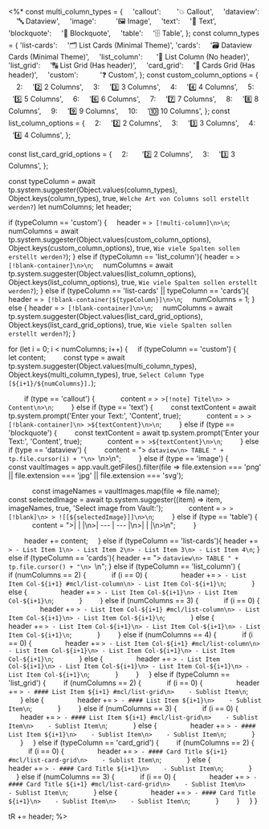 <%*
const multi_column_types = {
    'callout':        '💥 Callout',
    'dataview':       '🔤 Dataview',
    'image':          '🖼️ Image',
    'text':           '📄 Text',
    'blockquote':     '📒 Blockquote',
    'table':          '🗄️ Table',
};
const column_types = {
	'list-cards':        '🗂️ List Cards (Minimal Theme)',
	'cards':             '🗃️ Dataview Cards (Minimal Theme)',
    'list_column':       '🔢 List Column (No header)',
    'list_grid':         '🔠 List Grid (Has header)',
    'card_grid':         '🎴 Cards Grid (Has header)',
    'custom':            '❓ Custom',
};
const custom_column_options = {
    2:     '2️⃣ 2 Columns',
    3:     '3️⃣ 3 Columns',
    4:     '4️⃣ 4 Columns',
    5:     '5️⃣ 5 Columns',
    6:     '6️⃣ 6 Columns',
    7:     '7️⃣ 7 Columns',
    8:     '8️⃣ 8 Columns',
    9:     '9️⃣ 9 Columns',
    10:     '🔟 10 Columns',
};
const list_column_options = {
    2:     '2️⃣ 2 Columns',
    3:     '3️⃣ 3 Columns',
    4:     '4️⃣ 4 Columns',
};

const list_card_grid_options = {
    2:       '2️⃣ 2 Columns',
    3:       '3️⃣ 3 Columns',
};

const typeColumn = await tp.system.suggester(Object.values(column_types), Object.keys(column_types), true, `Welche Art von Columns soll erstellt werden?`)
let numColumns;
let header;

if (typeColumn == 'custom') {
    header = `> [!multi-column]\n>\n`;
    numColumns = await tp.system.suggester(Object.values(custom_column_options), Object.keys(custom_column_options), true, `Wie viele Spalten sollen erstellt werden?`);
} else if (typeColumn == 'list_column'){
	header = `> [!blank-container]\n>\n`;
    numColumns = await tp.system.suggester(Object.values(list_column_options), Object.keys(list_column_options), true, `Wie viele Spalten sollen erstellt werden?`);
} else if (typeColumn == 'list-cards' || typeColumn == 'cards'){
	header = `> [!blank-container|${typeColumn}]\n>\n`;
    numColumns = 1;
} else {
	header = `> [!blank-container]\n>\n`;
    numColumns = await tp.system.suggester(Object.values(list_card_grid_options), Object.keys(list_card_grid_options), true, `Wie viele Spalten sollen erstellt werden?`);
}

for (let i = 0; i < numColumns; i++) {
    if (typeColumn == 'custom') {
        let content;
        const type = await tp.system.suggester(Object.values(multi_column_types), Object.keys(multi_column_types), true, `Select Column Type [${i+1}/${numColumns}].`);

        if (type == 'callout') {
            content = `> >[!note] Titel\n> > Content\n>\n`;
        } else if (type == 'text') {
	        const textContent = await tp.system.prompt('Enter your Text:', 'Content', true);
            content = `> >[!blank-container]\n> >${textContent}\n>\n`;
        } else if (type == 'blockquote') {
	        const textContent = await tp.system.prompt('Enter your Text:', 'Content', true);
            content = `> >${textContent}\n>\n`;
        } else if (type == 'dataview') {
	         content = "> ```dataview\n> TABLE " + tp.file.cursor(i) + "\n> ```\n>\n";
        } else if (type == 'image') {
            const vaultImages = app.vault.getFiles().filter(file => file.extension === 'png' || file.extension === 'jpg' || file.extension === 'svg');

            const imageNames = vaultImages.map(file => file.name);
            const selectedImage = await tp.system.suggester((item) => item, imageNames, true, 'Select image from Vault:');
            content = `> >[!blank]\n> > ![[${selectedImage}]]\n>\n`;
        } else if (type == 'table') {
            content = ">|     |     |\n>| --- | --- |\n>|     |     |\n>\n";
        }

        header += content;
    } else if (typeColumn == 'list-cards'){
		header += `> - List Item 1\n> - List Item 2\n> - List Item 3\n> - List Item 4\n`;
	} else if (typeColumn == 'cards'){
		header += "> ```dataview\n> TABLE " + tp.file.cursor() + "\n> ```\n";
	} else if (typeColumn == 'list_column') {
        if (numColumns == 2) {
            if (i == 0) {
                header += `> - List Item Col-${i+1} #mcl/list-column\n> - List Item Col-${i+1}\n`;
            } else {
                header += `> - List Item Col-${i+1}\n> - List Item Col-${i+1}\n`;
            }
        } else if (numColumns == 3) {
            if (i == 0) {
                header += `> - List Item Col-${i+1} #mcl/list-column\n> - List Item Col-${i+1}\n> - List Item Col-${i+1}\n`;
            } else {
                header += `> - List Item Col-${i+1}\n> - List Item Col-${i+1}\n> - List Item Col-${i+1}\n`;
            }
        } else if (numColumns == 4) {
            if (i == 0) {
                header += `> - List Item Col-${i+1} #mcl/list-column\n> - List Item Col-${i+1}\n> - List Item Col-${i+1}\n> - List Item Col-${i+1}\n`;
            } else {
                header += `> - List Item Col-${i+1}\n> - List Item Col-${i+1}\n> - List Item Col-${i+1}\n> - List Item Col-${i+1}\n`;
            }
        }
    } else if (typeColumn == 'list_grid') {
        if (numColumns == 2) {
            if (i == 0) {
                header += `> - #### List Item ${i+1} #mcl/list-grid\n>    - Sublist Item\n`;
            } else {
                header += `> - #### List Item ${i+1}\n>    - Sublist Item\n`;
            }
        } else if (numColumns == 3) {
            if (i == 0) {
                header += `> - #### List Item ${i+1} #mcl/list-grid\n>    - Sublist Item\n>    - Sublist Item\n`;
            } else {
                header += `> - #### List Item ${i+1}\n>    - Sublist Item\n>    - Sublist Item\n`;
            }
        }
    } else if (typeColumn == 'card_grid') {
        if (numColumns == 2) {
            if (i == 0) {
                header += `> - #### Card Title ${i+1} #mcl/list-card-grid\n>    - Sublist Item\n`;
            } else {
                header += `> - #### Card Title ${i+1}\n>    - Sublist Item\n`;
            }
        } else if (numColumns == 3) {
            if (i == 0) {
                header += `> - #### Card Title ${i+1} #mcl/list-card-grid\n>    - Sublist Item\n>    - Sublist Item\n`;
            } else {
                header += `> - #### Card Title ${i+1}\n>    - Sublist Item\n>    - Sublist Item\n`;
            }
        }
    }
}

tR += header;
%>